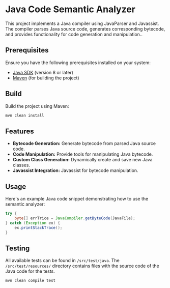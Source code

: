 # Java Code Semantic Analyzer

This project implements a Java compiler using JavaParser and Javassist. The compiler parses Java source code, generates corresponding bytecode, and provides functionality for code generation and manipulation..


## Prerequisites

Ensure you have the following prerequisites installed on your system:

- [Java SDK](https://www.oracle.com/java/technologies/javase-downloads.html) (version 8 or later)
- [Maven](https://maven.apache.org/download.cgi) (for building the project)

## Build

Build the project using Maven:

```bash
mvn clean install
```
## Features

*   **Bytecode Generation:** Generate bytecode from parsed Java source code.
*   **Code Manipulation:** Provide tools for manipulating Java bytecode.
*   **Custom Class Generation:** Dynamically create and save new Java classes.
*  **Javassist Integration:** Javassist for bytecode manipulation.

## Usage
Here's an example Java code snippet demonstrating how to use the semantic analyzer:
```java
try {
    byte[] errTrice = JavaCompiler.getByteCode(JavaFile);
} catch (Exception ex) {
    ex.printStackTrace();
}
```
## Testing

All available tests can be found in `/src/test/java`. The `/src/test/resources/` directory contains files with the source code of the Java code for the tests.
```bash
mvn clean compile test
```


